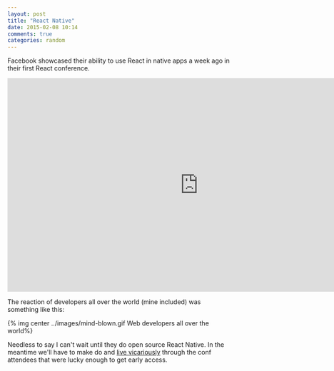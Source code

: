 ```yaml
---
layout: post
title: "React Native"
date: 2015-02-08 10:14
comments: true
categories: random
---
```


Facebook showcased their ability to use React in native apps a week ago in their first React conference.

<iframe width="853" height="480" src="https://www.youtube.com/embed/7rDsRXj9-cU?start=425" frameborder="0" allowfullscreen></iframe>

The reaction of developers all over the world (mine included) was something like this:

{% img center ../images/mind-blown.gif Web developers all over the world%}

Needless to say I can't wait until they do open source React Native. In the meantime we'll have to make do and [live vicariously][1] through the conf attendees that were lucky enough to get early access.


[1]: http://www.reddit.com/r/programming/comments/2v0bag/first_impressions_using_react_native/ "First impressions using react native"
